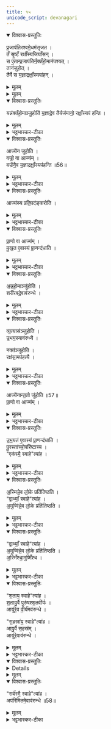 ```yaml
---
title: १५
unicode_script: devanagari
---
```


<details open><summary>विश्वास-प्रस्तुतिः</summary>

प्र॒जाप॑तिरश्वमे॒धम॑सृजत ।  
तँ सृ॒ष्टँ रक्षाँ॑स्यजिघाँसन् ।  
स ए॒तान्प्र॒जाप॑तिर्न॒क्तँहो॒मान॑पश्यत् ।  
तान॑जुहोत् ।  
तैर्वै स य॒ज्ञाद्रक्षाँ॒स्यपा॑हन् ।  
</details>

<details><summary>मूलम्</summary>

प्र॒जाप॑तिरश्वमे॒धम॑सृजत ।  
तँ सृ॒ष्टँ रक्षाँ॑स्यजिघाँसन् ।  
स ए॒तान्प्र॒जाप॑तिर्न॒क्तँहो॒मान॑पश्यत् ।  
तान॑जुहोत् ।  
तैर्वै स य॒ज्ञाद्रक्षाँ॒स्यपा॑हन् ।  
</details>


<details><summary>मूलम्</summary>

यन्न॑क्तँहो॒माञ्जु॒होति॑ ।  
य॒ज्ञादे॒व तैर्यज॑मानो॒ रक्षाँ॒स्यप॑ हन्ति ।  
</details>

<details open><summary>विश्वास-प्रस्तुतिः</summary>

यन्न॑क्तँहो॒माञ्जु॒होति॑  य॒ज्ञादे॒व तैर्यज॑मानो॒ रक्षाँ॒स्यप॑ हन्ति ।  
</details>

<details><summary>मूलम्</summary>

यन्न॑क्तँहो॒माञ्जु॒होति॑  य॒ज्ञादे॒व तैर्यज॑मानो॒ रक्षाँ॒स्यप॑ हन्ति ।  
</details>

<details><summary>भट्टभास्कर-टीका</summary>

1प्रजापतिरश्वमेधमित्यादि ॥ गतम् ।  
</details>

<details open><summary>विश्वास-प्रस्तुतिः</summary>

आज्ये॑न जुहोति ।  
वज्रो॒ वा आज्य॑म् ।  
वज्रे॑णै॒व य॒ज्ञाद्रक्षाँ॒स्यप॑हन्ति ॥56॥  
</details>

<details><summary>मूलम्</summary>

आज्ये॑न जुहोति ।  
वज्रो॒ वा आज्य॑म् ।  
वज्रे॑णै॒व य॒ज्ञाद्रक्षाँ॒स्यप॑हन्ति ॥56॥  
</details>

<details><summary>भट्टभास्कर-टीका</summary>

वज्रो वा इति । अनिष्टनिवारणसाधनत्वसाम्यात् ।  
</details>

<details open><summary>विश्वास-प्रस्तुतिः</summary>

आज्य॑स्य प्रति॒पद॑ङ्करोति ।  
</details>

<details><summary>मूलम्</summary>

आज्य॑स्य प्रति॒पद॑ङ्करोति ।  
</details>

<details><summary>भट्टभास्कर-टीका</summary>

प्रतिपदं उपक्रमं आज्यस्य करोति जुहोति प्रथमं आज्यस्य करोति । प्रथममनुवाकमित्येके । प्रत्यनुवाकं प्रथमाहुतिमित्यन्ये ।  
</details>

<details open><summary>विश्वास-प्रस्तुतिः</summary>

प्रा॒णो वा आज्य॑म् ।  
मु॒ख॒त ए॒वास्य॑ प्रा॒णन्द॑धाति ।  
</details>

<details><summary>मूलम्</summary>

प्रा॒णो वा आज्य॑म् ।  
मु॒ख॒त ए॒वास्य॑ प्रा॒णन्द॑धाति ।  
</details>

<details><summary>भट्टभास्कर-टीका</summary>

प्राणो वा इति । तत्स्थितिहेतुत्वात् ।  
</details>

<details open><summary>विश्वास-प्रस्तुतिः</summary>

अ॒न्न॒हो॒माञ्जु॑होति ।  
शरी॑रवदे॒वाव॑रुन्धे ।  
</details>

<details><summary>मूलम्</summary>

अ॒न्न॒हो॒माञ्जु॑होति ।  
शरी॑रवदे॒वाव॑रुन्धे ।  
</details>

<details><summary>भट्टभास्कर-टीका</summary>

शरीरवदिति । अन्नपरिणामत्वात् शरीरस्य, शरीरवत् सर्वं वस्तु गवादिकं लभते ।  
</details>

<details open><summary>विश्वास-प्रस्तुतिः</summary>

व्य॒त्यास॑ञ्जुहोति ।  
उ॒भय॒स्याव॑रुध्यै ।  

नक्त॑ञ्जुहोति ।  
रक्ष॑सा॒मप॑हत्यै ।  
</details>

<details><summary>मूलम्</summary>

व्य॒त्यास॑ञ्जुहोति ।  
उ॒भय॒स्याव॑रुध्यै ।  

नक्त॑ञ्जुहोति ।  
रक्ष॑सा॒मप॑हत्यै ।  
</details>

<details><summary>भट्टभास्कर-टीका</summary>

व्यत्यासमिति । व्यत्यस्य व्यत्यस्य आज्यं अन्नं आज्यं अन्नमिति । अयुजोऽनुवाकान् प्रथमादिनवमान्तान् आज्येन । युजस्तु द्वितीयादिदशमान्तानन्नेन ।  
</details>

<details open><summary>विश्वास-प्रस्तुतिः</summary>

आज्ये॑नान्त॒तो जु॑होति ॥57॥  
प्रा॒णो वा आज्य॑म् ।  
</details>

<details><summary>मूलम्</summary>

आज्ये॑नान्त॒तो जु॑होति ॥57॥  
प्रा॒णो वा आज्य॑म् ।  
</details>

<details><summary>भट्टभास्कर-टीका</summary>

अन्तत इति । अन्त्यानुवाकमित्येके । सर्वस्मा इत्येतत् प्रत्यनुवाकमित्यन्ये । 'उषसे स्वाहा व्युष्ट्यै स्वाहा' इत्यतः प्रागित्यपरे ।  
</details>

<details open><summary>विश्वास-प्रस्तुतिः</summary>

उ॒भ॒यत॑ ए॒वास्य॑ प्रा॒णन्द॑धाति ।  
पु॒रस्ता॑च्चो॒परि॑ष्टाच्च ।  
"एक॑स्मै॒ स्वाहे"त्या॑ह ।  
</details>

<details><summary>मूलम्</summary>

उ॒भ॒यत॑ ए॒वास्य॑ प्रा॒णन्द॑धाति ।  
पु॒रस्ता॑च्चो॒परि॑ष्टाच्च ।  
"एक॑स्मै॒ स्वाहे"त्या॑ह ।  
</details>

<details><summary>भट्टभास्कर-टीका</summary>

उभयत इति । आदावन्ते च आज्यस्य होमात् ।  
</details>

<details open><summary>विश्वास-प्रस्तुतिः</summary>

अ॒स्मिन्ने॒व लो॒के प्रति॑तिष्ठति ।  
"द्वाभ्याँ॒ स्वाहे"त्या॑ह ।  
अ॒मुष्मि॑न्ने॒व लो॒के प्रति॑तिष्ठति ।  
</details>

<details><summary>मूलम्</summary>

अ॒स्मिन्ने॒व लो॒के प्रति॑तिष्ठति ।  
"द्वाभ्याँ॒ स्वाहे"त्या॑ह ।  
अ॒मुष्मि॑न्ने॒व लो॒के प्रति॑तिष्ठति ।  
</details>

<details><summary>भट्टभास्कर-टीका</summary>

अस्मिन् इति । प्राथम्यात् प्रथमेनायुग्महोमेन मनुष्यलोके प्रतितिष्ठति । द्वितीयत्वात् द्वितीयेन युग्महोमेन अमुष्मिन् स्वर्गादिलोके प्रतितिष्ठति । उपलक्षणे चैते युग्मायुग्मसंख्यानाम् ।  
</details>

<details open><summary>विश्वास-प्रस्तुतिः</summary>

"द्वाभ्याँ॒ स्वाहे"त्या॑ह ।  
अ॒मुष्मि॑न्ने॒व लो॒के प्रति॑तिष्ठति ।  
अ॒स्मिँश्चा॒मुष्मिँ॑श्च ।  
</details>

<details><summary>मूलम्</summary>

"द्वाभ्याँ॒ स्वाहे"त्या॑ह ।  
अ॒मुष्मि॑न्ने॒व लो॒के प्रति॑तिष्ठति ।  
अ॒स्मिँश्चा॒मुष्मिँ॑श्च ।  
</details>

<details><summary>भट्टभास्कर-टीका</summary>

किमन्यतरलोकप्रतिष्ठैव? नेत्याह - उभयोरेवेति । उभयसंख्याहोमेन उभयलोकप्रीतष्ठेति भावः ॥
</details>

<details open><summary>विश्वास-प्रस्तुतिः</summary>

"श॒ताय॒ स्वाहे"त्या॑ह ।  
श॒तायु॒र्वै पुरु॑षश्श॒तवी॑र्यः ।  
आयु॑रे॒व वी॒र्य॑मव॑रुन्धे ।  

"स॒हस्रा॑य॒ स्वाहे"त्या॑ह ।  
आयु॒र्वै स॒हस्र॑म् ।  
आयु॑रे॒वाव॑रुन्धे ।  
</details>

<details><summary>मूलम्</summary>

"श॒ताय॒ स्वाहे"त्या॑ह ।  
श॒तायु॒र्वै पुरु॑षश्श॒तवी॑र्यः ।  
आयु॑रे॒व वी॒र्य॑मव॑रुन्धे ।  

"स॒हस्रा॑य॒ स्वाहे"त्या॑ह ।  
आयु॒र्वै स॒हस्र॑म् ।  
आयु॑रे॒वाव॑रुन्धे ।  
</details>

<details><summary>भट्टभास्कर-टीका</summary>

2शतायुर्वा इति ॥ प्रत्यनुवाकं शतसंख्यान्वयात् शतसंख्ययोः पुरुषायुर्वीर्ययोर्लाभः ।  
</details>

<details open><summary>विश्वास-प्रस्तुतिः</summary>


<details>
</details>

<details><summary>मूलम्</summary>


<details>
</details>

<summary>भट्टभास्कर-टीका</summary>

आयुर्वा इति । एवं एकस्मा इत्यारभ्य नवभिरनुवाकैः सहस्रान्ताः संख्याः हुताः । बहुप्रकारत्वात् सहस्रमित्यायुरुच्यते । सर्वं अभिमतं आयुर्लभते सहस्रावधिकमिति यावत् ।  
</details>

<details open><summary>विश्वास-प्रस्तुतिः</summary>

"सर्व॑स्मै॒ स्वाहे"त्या॑ह ।  
अप॑रिमितमे॒वाव॑रुन्धे ॥58॥  
</details>

<details><summary>मूलम्</summary>

"सर्व॑स्मै॒ स्वाहे"त्या॑ह ।  
अप॑रिमितमे॒वाव॑रुन्धे ॥58॥  
</details>

<details><summary>भट्टभास्कर-टीका</summary>

अपरिमितमिति । इदं अस्यायुरिति यन्नियतं ततोऽप्यधिकं लभते ॥


इति तैत्तिरीयब्राह्मणे तृतीये अष्टके अष्टमे प्रपाठके अश्वमेधे प्रथमे पञ्चदशोऽनुवाकः ॥  

</details>


